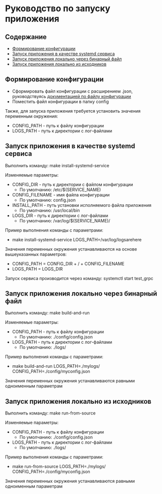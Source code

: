 # Руководство по запуску приложения


## Содержание

- [Формирование конфигурации](#config)
- [Запуск приложения в качестве systemd сервиса](#systemd)
- [Запуск приложения локально через бинарный файл](#binary)
- [Запуск приложения локально из исходников](#source)


<div id="config"></a>

## Формирование конфигурации

* Сформировать файл конфигурации с расширением .json, руководствуясь [документацией по файлу конфигурации](config.md)
* Поместить файл конфигурации в папку config

Также, для запуска приложения требуется установить значения переменным окружения:

* CONFIG_PATH - путь к файлу конфигурации
* LOGS_PATH - путь к директории с лог-файлами

<div id="systemd"></a>

## Запуск приложения в качестве systemd сервиса

Выполнить команду: make install-systemd-service

Изменяемые параметры:
* CONFIG_DIR - путь к директории с файлом конфигурации
    * По умолчанию: /etc/$(SERVICE_NAME)
* CONFIG_FILENAME - имя файла конфигурации
    * По умолчанию: config.json
* INSTALL_PATH - путь установки исполняемого файла приложения
    * По умолчанию: /usr/local/bin
* LOGS_DIR - путь к директории с лог-файлами
    * По умолчанию: /var/log/$(SERVICE_NAME)/

Пример выполнения команды с параметрами:
* make install-systemd-service LOGS_PATH=/var/log/logsarehere

Значения переменных окружения устанавливаются на основе вышеуказанных параметров:
* CONFIG_PATH = CONFIG_DIR + / + CONFIG_FILENAME
* LOGS_PATH = LOGS_DIR

Запуск сервиса производится через команду: systemctl start test_grpc


<div id="binary"></a>

## Запуск приложения локально через бинарный файл

Выполнить команду: make build-and-run

Изменяемые параметры:
* CONFIG_PATH - путь к файлу конфигурации
    * По умолчанию: ./config/config.json
* LOGS_PATH - путь к директории с лог-файлами
    * По умолчанию: ./logs/

Пример выполнения команды с параметрами:
* make build-and-run LOGS_PATH=./mylogs/ CONFIG_PATH=./config/myconfig.json

Значения переменных окружения устанавливаются равными одноименным параметрам


<div id="source"></a>

## Запуск приложения локально из исходников

Выполнить команду: make run-from-source

Изменяемые параметры:
* CONFIG_PATH - путь к файлу конфигурации
    * По умолчанию: ./config/config.json
* LOGS_PATH - путь к директории с лог-файлами
    * По умолчанию: ./logs/

Пример выполнения команды с параметрами:
* make run-from-source LOGS_PATH=./mylogs/ CONFIG_PATH=./config/myconfig.json

Значения переменных окружения устанавливаются равными одноименным параметрам